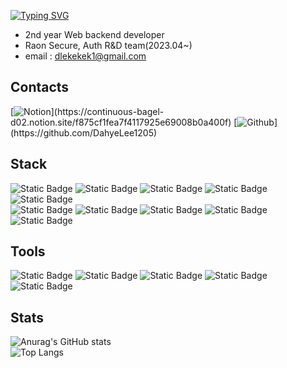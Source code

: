 [![Typing SVG](https://readme-typing-svg.demolab.com?font=Fira+Code&weight=500&size=35&pause=1000&color=000000&width=1000&height=60&lines=Welcome+to+DahyeLee's+Github)](https://git.io/typing-svg)  
- 2nd year Web backend developer
- Raon Secure, Auth R&D team(2023.04~)
- email : dlekekek1@gmail.com

## Contacts
[![Notion](https://img.shields.io/badge/Notion-20232a.svg?style=for-the-badge&logo=Notion&logoColor=#000000")](https://continuous-bagel-d02.notion.site/f875cf1fea7f4117925e69008b0a400f)
[![Github](https://img.shields.io/badge/Github-20232a.svg?style=for-the-badge&logo=Github&logoColor=#181717")](https://github.com/DahyeLee1205)

## Stack  
![Static Badge](https://img.shields.io/badge/Spring-20232a.svg?style=for-the-badge&logo=Spring&logoColor=#6DB33F")
![Static Badge](https://img.shields.io/badge/SpringBoot-20232a.svg?style=for-the-badge&logo=SpringBoot&logoColor=#6DB33F")
![Static Badge](https://img.shields.io/badge/Javascript-20232a.svg?style=for-the-badge&logo=Javascript&logoColor=#F7DF1E")
![Static Badge](https://img.shields.io/badge/jQuery-20232a.svg?style=for-the-badge&logo=jQuery&logoColor=#0769AD")
![Static Badge](https://img.shields.io/badge/SpringSecurity-20232a.svg?style=for-the-badge&logo=SpringSecurity&logoColor=#6DB33F")  
![Static Badge](https://img.shields.io/badge/ApacheMaven-20232a.svg?style=for-the-badge&logo=ApacheMaven&logoColor=#C71A36")
![Static Badge](https://img.shields.io/badge/Gradle-20232a.svg?style=for-the-badge&logo=Gradle&logoColor=#02303A")
![Static Badge](https://img.shields.io/badge/Oracle-20232a.svg?style=for-the-badge&logo=Oracle&logoColor=#F80000")
![Static Badge](https://img.shields.io/badge/MySQL-20232a.svg?style=for-the-badge&logo=MySQL&logoColor=#4479A1")
![Static Badge](https://img.shields.io/badge/DB2-20232a.svg?style=for-the-badge&logo=DB2&logoColor=#4479A1")          


## Tools
![Static Badge](https://img.shields.io/badge/IntelliJIDEA-20232a.svg?style=for-the-badge&logo=IntelliJIDEA&logoColor=#000000")
![Static Badge](https://img.shields.io/badge/EclipseIDE-20232a.svg?style=for-the-badge&logo=EclipseIDE&logoColor=#2C2255")
![Static Badge](https://img.shields.io/badge/DBeaver-20232a.svg?style=for-the-badge&logo=DBeaver&logoColor=#382923")
![Static Badge](https://img.shields.io/badge/sourcetree-20232a.svg?style=for-the-badge&logo=sourcetree&logoColor=#0052CC")
![Static Badge](https://img.shields.io/badge/svn-20232a.svg?style=for-the-badge&logo=svn&logoColor=#0052CC")


## Stats
![Anurag's GitHub stats](https://github-readme-stats.vercel.app/api?username=DahyeLee1205&show_icons=true&theme=radical)  
![Top Langs](https://github-readme-stats.vercel.app/api/top-langs/?username=DahyeLee1205&layout=compact)


<!--
**DahyeLee1205/DahyeLee1205** is a ✨ _special_ ✨ repository because its `README.md` (this file) appears on your GitHub profile.

Here are some ideas to get you started:

- 🔭 I’m currently working on ...
- 🌱 I’m currently learning ...
- 👯 I’m looking to collaborate on ...
- 🤔 I’m looking for help with ...
- 💬 Ask me about ...
- 📫 How to reach me: ...
- 😄 Pronouns: ...
- ⚡ Fun fact: ...
-->

